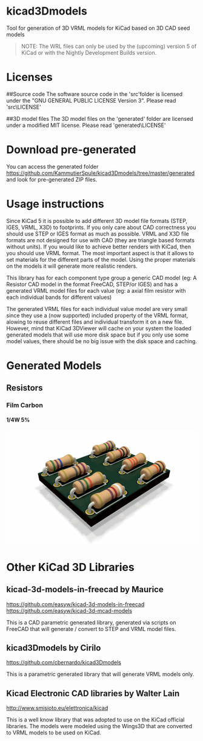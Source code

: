# kicad3Dmodels
Tool for generation of 3D VRML models for KiCad based on 3D CAD seed models

> NOTE: The WRL files can only be used by the (upcoming) version 5 of KiCad or with the Nightly Development Builds version.

# Licenses

##Source code
The software source code in the 'src'folder is licensed under the "GNU GENERAL PUBLIC LICENSE Version 3". Please read 'src\LICENSE'

##3D model files
The 3D model files on the 'generated' folder are licensed under a modified MIT license. Please read 'generated\LICENSE'

# Download pre-generated

You can access the generated folder https://github.com/KammutierSpule/kicad3Dmodels/tree/master/generated and look for pre-generated ZIP files.

# Usage instructions

Since KiCad 5 it is possible to add different 3D model file formats (STEP, IGES, VRML, X3D) to footprints.
If you only care about CAD correctness you should use STEP or IGES format as much as possible.
VRML and X3D file formats are not designed for use with CAD (they are triangle based formats without units).
If you would like to achieve better renders with KiCad, then you should use VRML format. The most important aspect is that it allows to set materials for the different parts of the model. Using the proper materials on the models it will generate more realistic renders.

This library has for each component type group a generic CAD model (eg: A Resistor CAD model in the format FreeCAD, STEP/or IGES) and has a generated VRML model files for each value (eg: a axial film resistor with each individual bands for different values)

The generated VRML files for each individual value model are very small since they use a (now supported) included property of the VRML format, alowing to reuse different files and individual transform it on a new file.
However, mind that KiCad 3DViewer will cache on your system the loaded generated models that will use more disk space but if you only use some model values, there should be no big issue with the disk space and caching.

# Generated Models

## Resistors

### Film Carbon

#### 1/4W 5%
![Film_Carbon_5TOL_4B_025W](https://github.com/KammutierSpule/kicad3Dmodels/blob/master/generated/Resistors/Film_Carbon/Film_Carbon_5TOL_4B_025W-RenderDemo.png?raw=true)

# Other KiCad 3D Libraries

## kicad-3d-models-in-freecad by Maurice
https://github.com/easyw/kicad-3d-models-in-freecad
https://github.com/easyw/kicad-3d-mcad-models

This is a CAD parametric generated library, generated via scripts on FreeCAD that will generate / convert to STEP and VRML model files.

## kicad3Dmodels by Cirilo
https://github.com/cbernardo/kicad3Dmodels

This is a parametric generated library that will generate VRML models only.

## Kicad Electronic CAD libraries by Walter Lain
http://www.smisioto.eu/elettronica/kicad

This is a well know library that was adopted to use on the KiCad official libraries. The models were modeled using the Wings3D that are converted to VRML models to be used on KiCad.
